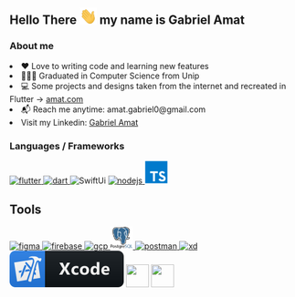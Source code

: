 <h2> Hello There <img src="https://raw.githubusercontent.com/ABSphreak/ABSphreak/master/gifs/Hi.gif" width="30px"> my name is Gabriel Amat</h2>

<h3>About me</h3>
<li> ❤️ Love to writing code and learning new features</li>
<li> 👨🏻‍💻 Graduated in Computer Science from Unip</li>
<li> 💻 Some projects and designs taken from the internet and recreated in Flutter -> <a href="https://amat-48486.firebaseapp.com/">amat.com</a></li>
<li> 📬 Reach me anytime: <a>amat.gabriel0@gmail.com</a></li>
<li>Visit my Linkedin: <a href="https://www.linkedin.com/in/gabriel-amat-65841418a/">Gabriel Amat</a></li>

<h3>Languages / Frameworks</h3>
<div>
   <a href="https://flutter.dev" target="_blank" rel="noreferrer"> <img src="https://www.vectorlogo.zone/logos/flutterio/flutterio-icon.svg" alt="flutter" width="40" height="40"/> </a>
   <a href="https://dart.dev" target="_blank" rel="noreferrer"> <img src="https://www.vectorlogo.zone/logos/dartlang/dartlang-icon.svg" alt="dart" width="40" height="40"/> </a>
   <img src="https://www.vectorlogo.zone/logos/swift/swift-icon.svg" alt="SwiftUi" width="40" height="40"/>
   <a href="https://nodejs.org" target="_blank" rel="noreferrer"> <img src="https://www.vectorlogo.zone/logos/nodejs/nodejs-icon.svg" alt="nodejs" width="40" height="40"/> </a>
   <a href="https://www.typescriptlang.org/" target="_blank" rel="noreferrer"> <img src="https://raw.githubusercontent.com/devicons/devicon/master/icons/typescript/typescript-original.svg" alt="typescript" width="40" height="40"/> </a>
</div>

## Tools
<div>
   <a href="https://www.figma.com/" target="_blank" rel="noreferrer"> <img src="https://www.vectorlogo.zone/logos/figma/figma-icon.svg" alt="figma" width="40" height="40"/> </a>
   <a href="https://firebase.google.com/" target="_blank" rel="noreferrer"> <img src="https://www.vectorlogo.zone/logos/firebase/firebase-icon.svg" alt="firebase" width="40" height="40"/> </a>
   <a href="https://cloud.google.com" target="_blank" rel="noreferrer"> <img src="https://www.vectorlogo.zone/logos/google_cloud/google_cloud-icon.svg" alt="gcp" width="40" height="40"/> </a>
   <a href="https://www.postgresql.org" target="_blank" rel="noreferrer"> <img src="https://raw.githubusercontent.com/devicons/devicon/master/icons/postgresql/postgresql-original-wordmark.svg" alt="postgresql" width="40" height="40"/> </a>
   <a href="https://postman.com" target="_blank" rel="noreferrer"> <img src="https://www.vectorlogo.zone/logos/getpostman/getpostman-icon.svg" alt="postman" width="40" height="40"/> </a>
   <a href="https://www.adobe.com/products/xd.html" target="_blank" rel="noreferrer"> <img src="https://cdn.worldvectorlogo.com/logos/adobe-xd.svg" alt="xd" width="40" height="40"/> </a>
   <img src = "https://github.com/MikeCodesDotNET/ColoredBadges/raw/master/svg/dev/tools/xcode.svg">
   <img src = "https://cdn.worldvectorlogo.com/logos/visual-studio-code-1.svg" width="40" height= "40">
   <img src = "https://upload.vectorlogo.zone/logos/android_studio/images/bc43bbac-e239-4ae9-829a-9809e57a8bc0.svg" width="40" height= "40">
</div>
